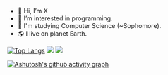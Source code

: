 - 👋 Hi, I’m X
- 👀 I’m interested in programming.
- 📖 I'm studying Computer Science (~Sophomore).
- 🌎 I live on planet Earth.

[![Top Langs](https://github-readme-stats.vercel.app/api/top-langs/?username=xssxx&layout=compact)](https://github.com/anuraghazra/github-readme-stats)
![](http://github-profile-summary-cards.vercel.app/api/cards/most-commit-language?username=xssxx&theme=nord_dark&exclude=HTML)
![](http://github-profile-summary-cards.vercel.app/api/cards/repos-per-language?username=xssxx&theme=nord_dark&exclude=)

[![Ashutosh's github activity graph](https://github-readme-activity-graph.vercel.app/graph?username=xssxx&theme=dracula)](https://github.com/ashutosh00710/github-readme-activity-graph)

<!---
koonx6520/koonx6520 is a ✨ special ✨ repository because its `README.md` (this file) appears on your GitHub profile.
You can click the Preview link to take a look at your changes.
--->


